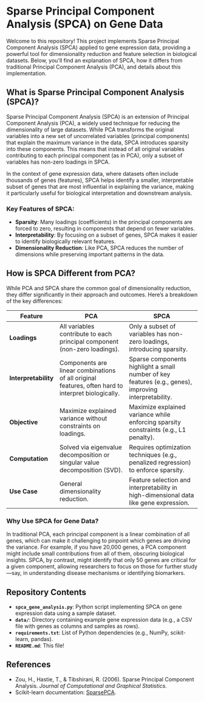 # Sparse Principal Component Analysis (SPCA) on Gene Data

Welcome to this repository! This project implements Sparse Principal Component Analysis (SPCA) applied to gene expression data, providing a powerful tool for dimensionality reduction and feature selection in biological datasets. Below, you'll find an explanation of SPCA, how it differs from traditional Principal Component Analysis (PCA), and details about this implementation.

## What is Sparse Principal Component Analysis (SPCA)?

Sparse Principal Component Analysis (SPCA) is an extension of Principal Component Analysis (PCA), a widely used technique for reducing the dimensionality of large datasets. While PCA transforms the original variables into a new set of uncorrelated variables (principal components) that explain the maximum variance in the data, SPCA introduces sparsity into these components. This means that instead of all original variables contributing to each principal component (as in PCA), only a subset of variables has non-zero loadings in SPCA. 

In the context of gene expression data, where datasets often include thousands of genes (features), SPCA helps identify a smaller, interpretable subset of genes that are most influential in explaining the variance, making it particularly useful for biological interpretation and downstream analysis.

### Key Features of SPCA:
- **Sparsity**: Many loadings (coefficients) in the principal components are forced to zero, resulting in components that depend on fewer variables.
- **Interpretability**: By focusing on a subset of genes, SPCA makes it easier to identify biologically relevant features.
- **Dimensionality Reduction**: Like PCA, SPCA reduces the number of dimensions while preserving important patterns in the data.

## How is SPCA Different from PCA?

While PCA and SPCA share the common goal of dimensionality reduction, they differ significantly in their approach and outcomes. Here’s a breakdown of the key differences:

| Feature                | PCA                              | SPCA                              |
|------------------------|----------------------------------|-----------------------------------|
| **Loadings**           | All variables contribute to each principal component (non-zero loadings). | Only a subset of variables has non-zero loadings, introducing sparsity. |
| **Interpretability**   | Components are linear combinations of all original features, often hard to interpret biologically. | Sparse components highlight a small number of key features (e.g., genes), improving interpretability. |
| **Objective**          | Maximize explained variance without constraints on loadings. | Maximize explained variance while enforcing sparsity constraints (e.g., L1 penalty). |
| **Computation**        | Solved via eigenvalue decomposition or singular value decomposition (SVD). | Requires optimization techniques (e.g., penalized regression) to enforce sparsity. |
| **Use Case**           | General dimensionality reduction. | Feature selection and interpretability in high-dimensional data like gene expression. |

### Why Use SPCA for Gene Data?
In traditional PCA, each principal component is a linear combination of all genes, which can make it challenging to pinpoint which genes are driving the variance. For example, if you have 20,000 genes, a PCA component might include small contributions from all of them, obscuring biological insights. SPCA, by contrast, might identify that only 50 genes are critical for a given component, allowing researchers to focus on those for further study—say, in understanding disease mechanisms or identifying biomarkers.

## Repository Contents

- **`spca_gene_analysis.py`**: Python script implementing SPCA on gene expression data using a sample dataset.
- **`data/`**: Directory containing example gene expression data (e.g., a CSV file with genes as columns and samples as rows).
- **`requirements.txt`**: List of Python dependencies (e.g., NumPy, scikit-learn, pandas).
- **`README.md`**: This file!

## References

- Zou, H., Hastie, T., & Tibshirani, R. (2006). Sparse Principal Component Analysis. *Journal of Computational and Graphical Statistics*.
- Scikit-learn documentation: [SparsePCA](https://scikit-learn.org/stable/modules/generated/sklearn.decomposition.SparsePCA.html).
